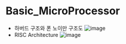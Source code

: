 # Basic_MicroProcessor
* 하버드 구조와 폰 노이만 구조도 
![image](https://user-images.githubusercontent.com/76835313/127178190-74c7d6da-ee66-4704-bb7c-d7e3476cd32c.png)
* RISC Architecture
![image](https://user-images.githubusercontent.com/76835313/127178990-4519ff62-13a1-45fe-9647-5dc3d06fd0e2.png)
